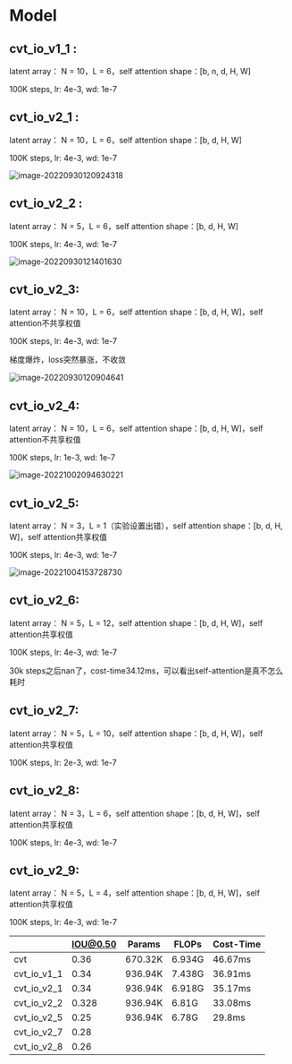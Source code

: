 # Model

## cvt_io_v1_1 :

latent array： N = 10，L = 6，self attention shape：[b, n, d, H, W]

100K steps, lr: 4e-3, wd: 1e-7

## cvt_io_v2_1 :

latent array： N = 10，L = 6，self attention shape：[b, d, H, W]

100K steps, lr: 4e-3, wd: 1e-7

![image-20220930120924318](C:\Users\HASEE\AppData\Roaming\Typora\typora-user-images\image-20220930120924318.png)

## cvt_io_v2_2 :

latent array： N = 5，L = 6，self attention shape：[b, d, H, W]

100K steps, lr: 4e-3, wd: 1e-7

![image-20220930121401630](C:\Users\HASEE\AppData\Roaming\Typora\typora-user-images\image-20220930121401630.png)

## cvt_io_v2_3:

latent array： N = 10，L = 6，self attention shape：[b, d, H, W]，self attention不共享权值

100K steps, lr: 4e-3, wd: 1e-7

梯度爆炸，loss突然暴涨，不收敛

![image-20220930120904641](C:\Users\HASEE\AppData\Roaming\Typora\typora-user-images\image-20220930120904641.png)

## cvt_io_v2_4:

latent array： N = 10，L = 6，self attention shape：[b, d, H, W]，self attention不共享权值

100K steps, lr: 1e-3, wd: 1e-7

![image-20221002094630221](C:\Users\HASEE\AppData\Roaming\Typora\typora-user-images\image-20221002094630221.png)

## cvt_io_v2_5:

latent array： N = 3，L = 1（实验设置出错），self attention shape：[b, d, H, W]，self attention共享权值

100K steps, lr: 4e-3, wd: 1e-7

![image-20221004153728730](C:\Users\HASEE\AppData\Roaming\Typora\typora-user-images\image-20221004153728730.png)

## cvt_io_v2_6:

latent array： N = 5，L = 12，self attention shape：[b, d, H, W]，self attention共享权值

100K steps, lr: 4e-3, wd: 1e-7

30k steps之后nan了，cost-time34.12ms，可以看出self-attention是真不怎么耗时

## cvt_io_v2_7:

latent array： N = 5，L = 10，self attention shape：[b, d, H, W]，self attention共享权值

100K steps, lr: 2e-3, wd: 1e-7

## cvt_io_v2_8:

latent array： N = 3，L = 6，self attention shape：[b, d, H, W]，self attention共享权值

100K steps, lr: 4e-3, wd: 1e-7

## cvt_io_v2_9:

latent array： N = 5，L = 4，self attention shape：[b, d, H, W]，self attention共享权值

100K steps, lr: 4e-3, wd: 1e-7

|             | **IOU@0.50** | **Params** | **FLOPs** | **Cost-Time** |
| ----------- | ------------ | ---------- | --------- | ------------- |
| cvt         | 0.36         | 670.32K    | 6.934G    | 46.67ms       |
| cvt_io_v1_1 | 0.34         | 936.94K    | 7.438G    | 36.91ms       |
| cvt_io_v2_1 | 0.34         | 936.94K    | 6.918G    | 35.17ms       |
| cvt_io_v2_2 | 0.328        | 936.94K    | 6.81G     | 33.08ms       |
| cvt_io_v2_5 | 0.25         | 936.94K    | 6.78G     | 29.8ms        |
| cvt_io_v2_7 | 0.28         |            |           |               |
| cvt_io_v2_8 | 0.26         |            |           |               |